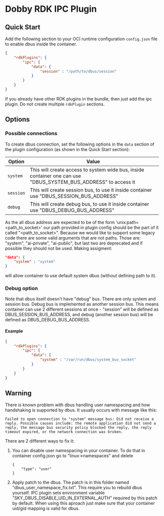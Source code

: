 # Dobby RDK IPC Plugin

## Quick Start
Add the following section to your OCI runtime configuration `config.json` file to enable dbus inside the container.

```json
{
    "rdkPlugins": {
        "ipc": {
            "data": {
                "session" : "/path/to/dbus/session"
            }
        }
    }
}
```
If you already have other RDK plugins in the bundle, then just add the ipc plugin. Do not create multiple `rdkPlugin` sections.

## Options
### Possible connections
To create dbus connection, set the following options in the `data` section of the plugin configuration (as shown in the Quick Start section):

| Option              | Value                                                                                                                                   |
| ------------------- | --------------------------------------------------------------------------------------------------------------------------------------- |
| `system`            | This will create access to system wide bus, inside container one can use "DBUS_SYSTEM_BUS_ADDRESS" to access it                         |
| `session`           | This will create session bus, to use it inside container use "DBUS_SESSION_BUS_ADDRESS"                                                 |
| `debug`             | This will create debug bus, to use it inside container use "DBUS_DEBUG_BUS_ADDRESS"                                                     |

As the all dbus address are expected to be of the form 'unix:path=<path_to_socket>' our path provided in plugin config should be the part of it called "<path_to_socket>".
Because we would like to support some legacy code there are some valid arguments that are not paths. Those are: "system", "ai-private", "ai-public", but last two are deprecated and if possible they should not be used. Making assigment:
```json
"data": {
    "system" : "system"
}
```
will allow container to use default system dbus (without defining path to it).

### Debug option
Note that dbus itself doesn't have "debug" bus. There are only system and session bus. Debug bus is implemented as another session bus. This means container can use 2 different sessions at once - "session" will be defined as DBUS_SESSION_BUS_ADDRESS, and debug (another session bus) will be defined as DBUS_DEBUG_BUS_ADDRESS.

#### Example
```json
{
    "rdkPlugins": {
        "ipc": {
            "data": {
                "system" : "/var/run/dbus/system_bus_socket"
            }
        }
    }
}
```

## Warning
There is known problem with dbus handling user namespacing and how handshaking is supported by dbus. It usually occurs with message like this:
```
Failed to open connection to "system" message bus: Did not receive a reply. Possible causes include: the remote application did not send a reply, the message bus security policy blocked the reply, the reply timeout expired, or the network connection was broken.
```
There are 2 different ways to fix it:
1. You can disable user namespacing in your container. To do that in container config.json go to "linux->namespaces" and delete
    ```
    {
        "type": "user"
    }
    ```
2. Apply patch to the dbus. The patch is in this folder named "dbus_user_namespace_fix.txt". This require you to rebuild dbus yourself. IPC plugin sets environment variable "SKY_DBUS_DISABLE_UID_IN_EXTERNAL_AUTH" required by this patch by default. When using this aproach just make sure that your container uid/gid mapping is valid for dbus.
